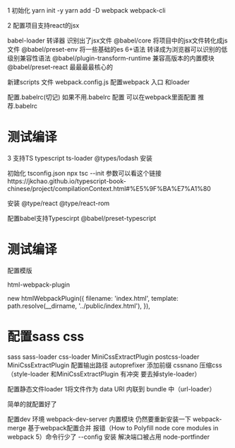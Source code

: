 1 初始化
yarn init -y
yarn add -D webpack webpack-cli 

2 配置项目支持react的jsx

babel-loader 转译器 识别出了jsx文件 
@babel/core 将项目中的jsx文件转化成js文件
@babel/preset-env 将一些基础的es 6+语法 转译成为浏览器可以识别的低级别兼容性语法
@babel/plugin-transform-runtime 兼容高版本的内置模块
@babel/preset-react  最最最最核心的

新建scripts 文件 webpack.config.js
配置webpack 入口 和loader

配置.babelrc(切记) 如果不用.babelrc 配置 可以在webpack里面配置 推荐.babelrc
# 测试编译
3 支持TS
typescript ts-loader @types/lodash 安装

初始化 tsconfig.json 
npx tsc --init
参数可以看这个链接https://jkchao.github.io/typescript-book-chinese/project/compilationContext.html#%E5%9F%BA%E7%A1%80

安装 @type/react @type/react-rom

配置babel支持Typescirpt
@babel/preset-typescript

# 测试编译

配置模版

html-webpack-plugin

new htmlWebpackPlugin({
    filename: 'index.html',
    template: path.resolve(__dirname, '../public/index.html'),
  }),

# 配置sass css 
sass sass-loader css-loader MiniCssExtractPlugin postcss-loader
MiniCssExtractPlugin 配置输出路径
autoprefixer 添加前缀
cssnano 压缩css
（style-loader 和MiniCssExtractPlugin 有冲突 要去掉style-loader）

配置静态文件loader
1将文件作为 data URI 内联到 bundle 中（url-loader）


简单的就配置好了

配置dev 环境
webpack-dev-server 内置模块 仍然要重新安装一下
webpack-merge 基于webpack配置合并
报错（How to Polyfill node core modules in webpack 5）命令行少了 --config
安装
解决端口被占用
node-portfinder


